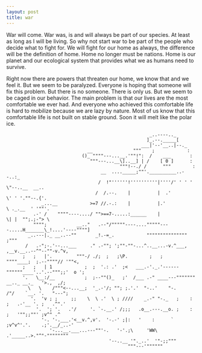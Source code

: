 ```yaml
---
layout: post
title: war
---
```


War will come. War was, is and will always be part of our species. At least as long as I will be living. So why not start war to be part of the people who decide what to fight for. We will fight for our home as always, the difference will be the definition of home. Home no longer must be nations. Home is our planet and our ecological system that provides what we as humans need to survive.

Right now there are powers that threaten our home, we know that and we feel it. But we seem to be paralyzed. Everyone is hoping that someone will fix this problem. But there is no someone. There is only us. But we seem to be caged in our behavior. The main problem is that our lives are the most comfortable we ever had. And everyone who achieved this comfortable life is hard to mobilize because we are lazy by nature. Most of us know that this comfortable life is not built on stable ground. Soon it will melt like the polar ice.

```
                                                     _..----.._
                                                    ]_.--._____[
                                                  ___|'--'__..|--._
                              __               """    ;            :
                            ()_ """"---...__.'""!":  /    ___       :
                               """---...__\]..__] | /    [ 0 ]      :
                                          """!--./ /      """        :
                                   __  ...._____;""'.__________..--..:_
                                  /  !"''''''!''''''''''|''''/' ' ' ' \"--..__  __..
                                 /  /.--.    |          |  .'          \' ' '.""--.{'.
             _...__            >=7 //.-.:    |          |.'             \ ._.__  ' '""'.
          .-' /    """"----..../ "">==7-.....:______    |                \| |  "";.;-"> \
          """";           __.."   .--"/"""""----...."""""----.....H_______\_!....'----""""]
        _..---|._ __..--""       _!.-=_.            """""""""""""""                   ;"""
       /   .-";-.'--...___     ." .-""; ';""-""-...^..__...-v.^___,  ,__v.__..--^"--""-v.^v,
      ;   ;   |'.         """-/ ./;  ;   ;\P.        ;   ;        """"____;  ;.--""""// '""<,
      ;   ;   | 1            ;  ;  '.: .'  ;<   ___.-'._.'------""""""____'..'.--""";;'  o ';
      '.   \__:/__           ;  ;--""()_   ;'  /___ .-" ____---""""""" __.._ __._   '>.,  ,/;
        \   \    /"""<--...__;  '_.-'/; ""; ;.'.'  "-..'    "-.      /"/    `__. '.   "---";
         '.  'v ; ;     ;;    \  \ .'  \ ; ////    _.-" "-._   ;    : ;   .-'__ '. ;   .^".'
           '.  '; '.   .'/     '. `-.__.' /;;;   .o__.---.__o. ;    : ;   '"";;""' ;v^" .^
             '-. '-.___.'<__v.^,v'.  '-.-' ;|:   '    :      ` ;v^v^'.'.    .;'.__/_..-'
                '-...__.___...---""'-.   '-'.;\     'WW\     .'_____..>."^"-""""""""
                                      '--..__ '"._..'  '"-;;"""
                                             """---'""""""
```
